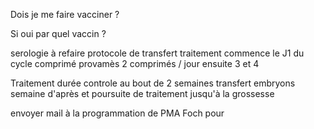 Dois je me faire vacciner ? 

Si oui par quel vaccin ? 

serologie à refaire
protocole de transfert
traitement commence le J1 du cycle 
comprimé provamès 
2 comprimés / jour 
ensuite 3 et 4

Traitement durée controle au bout de 2 semaines 
transfert embryons semaine d'après 
et poursuite de traitement jusqu'à la grossesse

envoyer mail à la programmation de PMA Foch pour 